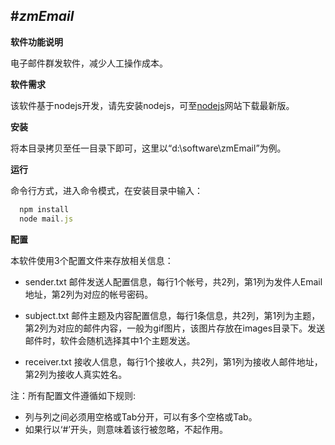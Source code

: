 #*zmEmail*
--------------
**软件功能说明**

电子邮件群发软件，减少人工操作成本。

**软件需求**

该软件基于nodejs开发，请先安装nodejs，可至[nodejs](http://nodejs.org/)网站下载最新版。

**安装**

将本目录拷贝至任一目录下即可，这里以“d:\software\zmEmail”为例。

**运行**

命令行方式，进入命令模式，在安装目录中输入：

```javascript
  npm install
  node mail.js
```

**配置**

本软件使用3个配置文件来存放相关信息：

- sender.txt 邮件发送人配置信息，每行1个帐号，共2列，第1列为发件人Email地址，第2列为对应的帐号密码。

- subject.txt 邮件主题及内容配置信息，每行1条信息，共2列，第1列为主题，第2列为对应的邮件内容，一般为gif图片，该图片存放在images目录下。发送邮件时，软件会随机选择其中1个主题发送。

- receiver.txt 接收人信息，每行1个接收人，共2列，第1列为接收人邮件地址，第2列为接收人真实姓名。

注：所有配置文件遵循如下规则:

- 列与列之间必须用空格或Tab分开，可以有多个空格或Tab。
- 如果行以‘#’开头，则意味着该行被忽略，不起作用。
